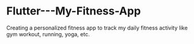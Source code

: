 # Flutter---My-Fitness-App
Creating a personalized fitness app to track my daily fitness activity like gym workout, running, yoga, etc.
